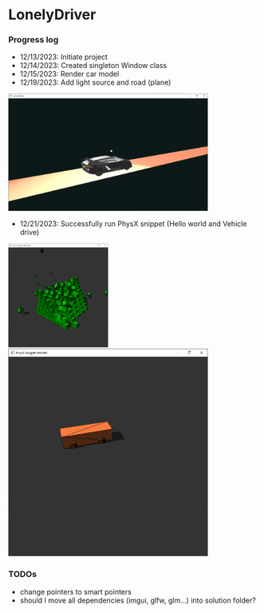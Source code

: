 # LonelyDriver
### Progress log
- 12/13/2023: Initiate project
- 12/14/2023: Created singleton Window class
- 12/15/2023: Render car model
- 12/19/2023: Add light source and road (plane)

<img src="./pics/progress_20231219.png" width="400" />

- 12/21/2023: Successfully run PhysX snippet (Hello world and Vehicle drive)
<img src="./pics/progress_20231221_1.png" width="200" />
<img src="./pics/progress_20231221_2.png" width="400" />

### TODOs
- change pointers to smart pointers
- should I move all dependencies (imgui, glfw, glm...) into solution folder?